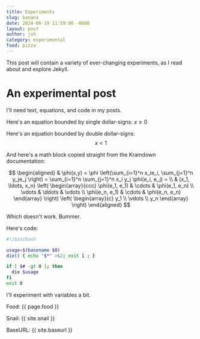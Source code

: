 ```yaml
---
title: Experiments
slug: banana
date: 2024-06-19 11:59:00 -0600
layout: post
author: jsh
category: experimental
food: pizza
---
```


This post will contain
a variety of ever-changing experiments,
as I read about and explore Jekyll.

# An experimental post


I'll need text, equations, and code in my posts.

Here's an equation bounded by single dollar-signs: $x \geq 0$

Here's an equation bounded by double dollar-signs: $$x \lt 1$$

And here's a math block copied straight from the Kramdown documentation:

$$
\begin{aligned}
  & \phi(x,y) = \phi \left(\sum_{i=1}^n x_ie_i, \sum_{j=1}^n y_je_j \right)
  = \sum_{i=1}^n \sum_{j=1}^n x_i y_j \phi(e_i, e_j) = \\
  & (x_1, \ldots, x_n) \left( \begin{array}{ccc}
      \phi(e_1, e_1) & \cdots & \phi(e_1, e_n) \\
      \vdots & \ddots & \vdots \\
      \phi(e_n, e_1) & \cdots & \phi(e_n, e_n)
    \end{array} \right)
  \left( \begin{array}{c}
      y_1 \\
      \vdots \\
      y_n
    \end{array} \right)
\end{aligned}
$$


Which doesn't work. Bummer.


Here's code:
```bash
#!/bin/bash

usage=$(basename $0)
die() { echo "$*" >&2; exit 1 ; }

if [ $# -gt 0 ]; then
  die $usage
fi
exit 0
```

I'll experiment with variables a bit.

Food: {{ page.food }}

Snail: {{ site.snail }}

BaseURL: {{ site.baseurl }}
